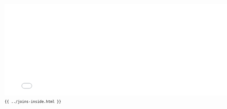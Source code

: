 <iframe src="/joins-inside.html" width="800" height="300" frameBorder="0" seamless="seamless">
</iframe>

```html
{{ ../joins-inside.html }}
```
